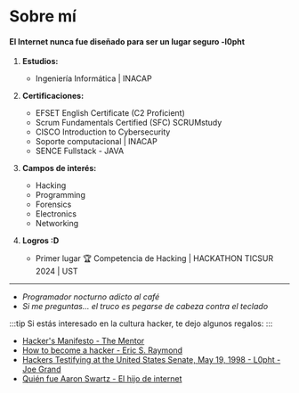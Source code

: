 # Sobre mí
#### El Internet nunca fue diseñado para ser un lugar seguro -l0pht

1. **Estudios:**
   - Ingeniería Informática | INACAP

2. **Certificaciones:**
   - EFSET English Certificate (C2 Proficient)
   - Scrum Fundamentals Certified (SFC) SCRUMstudy
   - CISCO Introduction to Cybersecurity
   - Soporte computacional | INACAP
   - SENCE Fullstack - JAVA

3. **Campos de interés:**
   - Hacking
   - Programming
   - Forensics
   - Electronics
   - Networking

4. **Logros :D**
   - Primer lugar 🏆 Competencia de Hacking | HACKATHON TICSUR 2024 | UST 
________________________________________
- *Programador nocturno adicto al café*  
- *Si me preguntas... el truco es pegarse de cabeza contra el teclado*

:::tip
Si estás interesado en la cultura hacker, te dejo algunos regalos:
:::
- [Hacker's Manifesto - The Mentor](https://phrack.org/issues/7/3.html)
- [How to become a hacker - Eric S. Raymond](http://www.catb.org/~esr/faqs/hacker-howto.html)
- [Hackers Testifying at the United States Senate, May 19, 1998 - L0pht - Joe Grand](https://www.youtube.com/watch?v=VVJldn_MmMY)
- [Quién fue Aaron Swartz - El hijo de internet](https://blog.elhacker.net/2023/01/se-cumplen-diez-anos-de-la-muerte-por-suicidio-aaron-.html)
